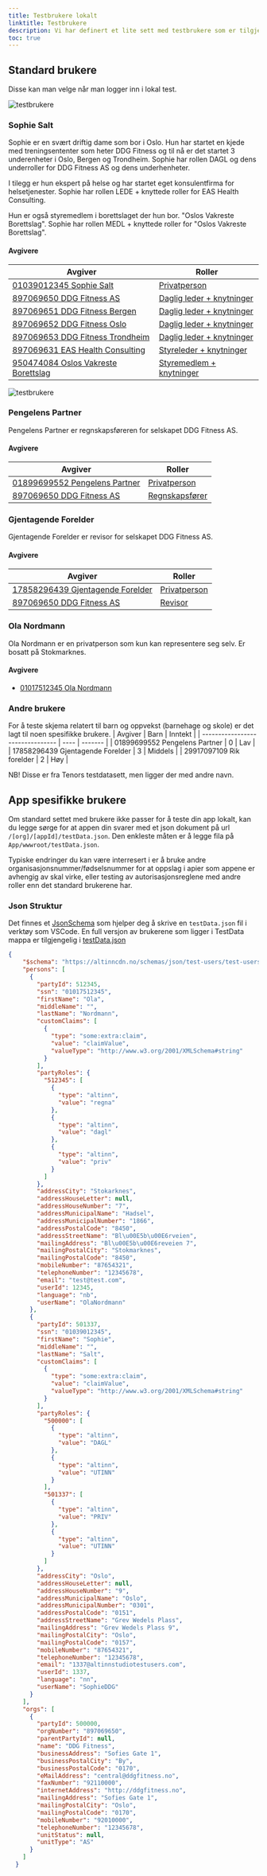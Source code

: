 ```yaml
---
title: Testbrukere lokalt
linktitle: Testbrukere
description: Vi har definert et lite sett med testbrukere som er tilgjengelig for lokal test.
toc: true
---
```


## Standard brukere

Disse kan man velge når man logger inn i lokal test.

![testbrukere](userselection.png "Valg av testbrukere")

### Sophie Salt

Sophie er en svært driftig dame som bor i Oslo. Hun har startet en kjede med treningsententer som heter DDG Fitness og til nå er det startet 3 underenheter i Oslo, Bergen og Trondheim.
Sophie har rollen DAGL og dens underroller for DDG Fitness AS og dens underhenheter.

I tilegg er hun ekspert på helse og har startet eget konsulentfirma for helsetjenester. Sophie har rollen LEDE + knyttede roller for EAS Health Consulting.

Hun er også styremedlem i borettslaget der hun bor. "Oslos Vakreste Borettslag".  Sophie har rollen MEDL + knyttede roller for "Oslos Vakreste Borettslag".

#### Avgivere

| Avgiver                                                                                                                       | Roller                                                                                                                                        |
| ----------------------------------------------------------------------------------------------------------------------------- | --------------------------------------------------------------------------------------------------------------------------------------------- |
| [01039012345 Sophie Salt](https://github.com/Altinn/app-localtest/blob/main/testdata/Register/Person/01039012345.json)        | [Privatperson](https://github.com/Altinn/app-localtest/blob/main/testdata/authorization/roles/User_1337/party_501337/roles.json)              |
| [897069650 DDG Fitness AS](https://github.com/Altinn/app-localtest/blob/main/testdata/Register/Org/897069650.json)            | [Daglig leder + knytninger](https://github.com/Altinn/app-localtest/blob/main/testdata/authorization/roles/User_1337/party_500000/roles.json) |
| [897069651 DDG Fitness Bergen](https://github.com/Altinn/app-localtest/blob/main/testdata/Register/Org/897069651.json)        | [Daglig leder + knytninger](https://github.com/Altinn/app-localtest/blob/main/testdata/authorization/roles/User_1337/party_500001/roles.json) |
| [897069652 DDG Fitness Oslo](https://github.com/Altinn/app-localtest/blob/main/testdata/Register/Org/897069652.json)          | [Daglig leder + knytninger](https://github.com/Altinn/app-localtest/blob/main/testdata/authorization/roles/User_1337/party_500002/roles.json) |
| [897069653 DDG Fitness Trondheim](https://github.com/Altinn/app-localtest/blob/main/testdata/Register/Org/897069653.json)     | [Daglig leder + knytninger](https://github.com/Altinn/app-localtest/blob/main/testdata/authorization/roles/User_1337/party_500003/roles.json) |
| [897069631 EAS Health Consulting](https://github.com/Altinn/app-localtest/blob/main/testdata/Register/Org/897069631.json)     | [Styreleder + knytninger](https://github.com/Altinn/app-localtest/blob/main/testdata/authorization/roles/User_1337/party_500600/roles.json)   |
| [950474084 Oslos Vakreste Borettslag](https://github.com/Altinn/app-localtest/blob/main/testdata/Register/Org/950474084.json) | [Styremedlem + knytninger](https://github.com/Altinn/app-localtest/blob/main/testdata/authorization/roles/User_1337/party_500700/roles.json)  |

![testbrukere](selectparty.png "Avgiver valg Sophie Salt")

### Pengelens Partner

Pengelens Partner er regnskapsføreren for selskapet DDG Fitness AS.

#### Avgivere

| Avgiver                                                                                                                      | Roller                                                                                                                             |
| ---------------------------------------------------------------------------------------------------------------------------- | ---------------------------------------------------------------------------------------------------------------------------------- |
| [01899699552 Pengelens Partner](https://github.com/Altinn/app-localtest/blob/main/testdata/Register/Person/01899699552.json) | [Privatperson](https://github.com/Altinn/app-localtest/blob/main/testdata/authorization/roles/User_1001/party_510001/roles.json)   |
| [897069650 DDG Fitness AS](https://github.com/Altinn/app-localtest/blob/main/testdata/Register/Org/897069650.json)           | [Regnskapsfører](https://github.com/Altinn/app-localtest/blob/main/testdata/authorization/roles/User_1001/party_500000/roles.json) |

### Gjentagende Forelder

Gjentagende Forelder er revisor for selskapet DDG Fitness AS.

#### Avgivere

| Avgiver                                                                                                                         | Roller                                                                                                                           |
| ------------------------------------------------------------------------------------------------------------------------------- | -------------------------------------------------------------------------------------------------------------------------------- |
| [17858296439 Gjentagende Forelder](https://github.com/Altinn/app-localtest/blob/main/testdata/Register/Person/17858296439.json) | [Privatperson](https://github.com/Altinn/app-localtest/blob/main/testdata/authorization/roles/User_1002/party_510002/roles.json) |
| [897069650 DDG Fitness AS](https://github.com/Altinn/app-localtest/blob/main/testdata/Register/Org/897069650.json)              | [Revisor](https://github.com/Altinn/app-localtest/blob/main/testdata/authorization/roles/User_1002/party_500000/roles.json)      |

### Ola Nordmann

Ola Nordmann er en privatperson som kun kan representere seg selv.
Er bosatt på Stokmarknes.

#### Avgivere

- [01017512345 Ola Nordmann](https://github.com/Altinn/app-localtest/blob/main/testdata/Register/Person/01017512345.json)

### Andre brukere

For å teste skjema relatert til barn og oppvekst (barnehage og skole) er det lagt til noen spesifikke brukere.
| Avgiver                          | Barn | Inntekt |
| -------------------------------- | ---- | ------- |
| 01899699552 Pengelens Partner    | 0    | Lav     |
| 17858296439 Gjentagende Forelder | 3    | Middels |
| 29917097109 Rik forelder         | 2    | Høy     |

NB! Disse er fra Tenors testdatasett, men ligger der med andre navn.

## App spesifikke brukere

Om standard settet med brukere ikke passer for å teste din app lokalt, kan du legge sørge for at appen din svarer med et
json dokument på url `/[org]/[appId]/testData.json`. Den enkleste måten er å legge fila på `App/wwwroot/testData.json`.

Typiske endringer du kan være interresert i er å bruke andre organisasjonsnummer/fødselsnummer for at oppslag i apier som
appene er avhengig av skal virke, eller testing av autorisasjonsreglene med andre roller enn det standard brukerene har.

### Json Struktur

Det finnes et [JsonSchema](https://altinncdn.no/schemas/json/test-users/test-users.schema.v1.json) som hjelper deg å skrive
en `testData.json` fil i verktøy som VSCode. En full versjon av brukerene som ligger i TestData mappa er tilgjengelig i
[testData.json](testData.json)

```json
{
    "$schema": "https://altinncdn.no/schemas/json/test-users/test-users.schema.v1.json",
    "persons": [
      {
        "partyId": 512345,
        "ssn": "01017512345",
        "firstName": "Ola",
        "middleName": "",
        "lastName": "Nordmann",
        "customClaims": [
          {
            "type": "some:extra:claim",
            "value": "claimValue",
            "valueType": "http://www.w3.org/2001/XMLSchema#string"
          }
        ],
        "partyRoles": {
          "512345": [
            {
              "type": "altinn",
              "value": "regna"
            },
            {
              "type": "altinn",
              "value": "dagl"
            },
            {
              "type": "altinn",
              "value": "priv"
            }
          ]
        },
        "addressCity": "Stokarknes",
        "addressHouseLetter": null,
        "addressHouseNumber": "7",
        "addressMunicipalName": "Hadsel",
        "addressMunicipalNumber": "1866",
        "addressPostalCode": "8450",
        "addressStreetName": "Bl\u00E5b\u00E6rveien",
        "mailingAddress": "Bl\u00E5b\u00E6reveien 7",
        "mailingPostalCity": "Stokmarknes",
        "mailingPostalCode": "8450",
        "mobileNumber": "87654321",
        "telephoneNumber": "12345678",
        "email": "test@test.com",
        "userId": 12345,
        "language": "nb",
        "userName": "OlaNordmann"
      },
      {
        "partyId": 501337,
        "ssn": "01039012345",
        "firstName": "Sophie",
        "middleName": "",
        "lastName": "Salt",
        "customClaims": [
          {
            "type": "some:extra:claim",
            "value": "claimValue",
            "valueType": "http://www.w3.org/2001/XMLSchema#string"
          }
        ],
        "partyRoles": {
          "500000": [
            {
              "type": "altinn",
              "value": "DAGL"
            },
            {
              "type": "altinn",
              "value": "UTINN"
            }
          ],
          "501337": [
            {
              "type": "altinn",
              "value": "PRIV"
            },
            {
              "type": "altinn",
              "value": "UTINN"
            }
          ]
        },
        "addressCity": "Oslo",
        "addressHouseLetter": null,
        "addressHouseNumber": "9",
        "addressMunicipalName": "Oslo",
        "addressMunicipalNumber": "0301",
        "addressPostalCode": "0151",
        "addressStreetName": "Grev Wedels Plass",
        "mailingAddress": "Grev Wedels Plass 9",
        "mailingPostalCity": "Oslo",
        "mailingPostalCode": "0157",
        "mobileNumber": "87654321",
        "telephoneNumber": "12345678",
        "email": "1337@altinnstudiotestusers.com",
        "userId": 1337,
        "language": "nn",
        "userName": "SophieDDG"
      }
    ],
    "orgs": [
      {
        "partyId": 500000,
        "orgNumber": "897069650",
        "parentPartyId": null,
        "name": "DDG Fitness",
        "businessAddress": "Sofies Gate 1",
        "businessPostalCity": "By",
        "businessPostalCode": "0170",
        "eMailAddress": "central@ddgfitness.no",
        "faxNumber": "92110000",
        "internetAddress": "http://ddgfitness.no",
        "mailingAddress": "Sofies Gate 1",
        "mailingPostalCity": "Oslo",
        "mailingPostalCode": "0170",
        "mobileNumber": "92010000",
        "telephoneNumber": "12345678",
        "unitStatus": null,
        "unitType": "AS"
      }
    ]
  }
```
